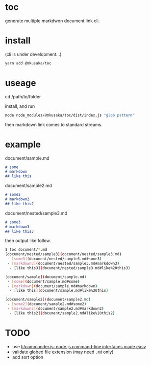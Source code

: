 # toc

generate multiple markdwon document link cli.

# install

(cli is under development...)
```bash
yarn add @mkusaka/toc
```

# useage
cd /path/to/folder

install, and run

```bash
node node_modules/@mkusaka/toc/dist/index.js "glob pattern"
```

then markdown link comes to standard streams.

# example
document/sample.md

```md
# some
# markdown
## like this
```

document/sample2.md

```md
# some2
# markdown2
## like this2
```

document/nested/sample3.md

```md
# some3
# markdown3
## like this3
```

then output like follow.
```bash
$ toc document/*.md
[document/nested/sample3](document/nested/sample3.md)
 - [some3](document/nested/sample3.md#some3)
 - [markdown3](document/nested/sample3.md#markdown3)
  - [like this3](document/nested/sample3.md#like%20this3)

[document/sample](document/sample.md)
 - [some](document/sample.md#some)
 - [markdown](document/sample.md#markdown)
  - [like this](document/sample.md#like%20this)

[document/sample2](document/sample2.md)
 - [some2](document/sample2.md#some2)
 - [markdown2](document/sample2.md#markdown2)
  - [like this2](document/sample2.md#like%20this2)
```

# TODO
- use [tj/commander.js: node.js command-line interfaces made easy](https://github.com/tj/commander.js/)
- validate globed file extension (may need `.md` only)
- add sort option

